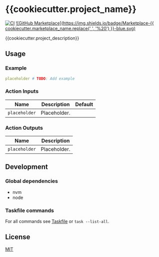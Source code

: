 # {{cookiecutter.project_name}}

[![CI](https://github.com/{{cookiecutter.github_owner}}/{{cookiecutter.project_slug}}/workflows/Check%20PR/badge.svg)](https://github.com/{{cookiecutter.github_owner}}/{{cookiecutter.project_slug}}/actions?query=workflow%3A%22%22Check+PR%22%22)
[![GitHub Marketplace](https://img.shields.io/badge/Marketplace-{{ cookiecutter.marketplace_name.replace(' ',  '%20') }}-blue.svg)](https://github.com/marketplace/actions/{{cookiecutter.marketplace_slug}})

{{cookiecutter.project_description}}

## Usage

### Example

```yaml
placeholder # TODO: Add example
```

### Action Inputs

| Name          | Description  | Default |
| ------------- | ------------ | ------- |
| `placeholder` | Placeholder. |         |

### Action Outputs

| Name          | Description  |
| ------------- | ------------ |
| `placeholder` | Placeholder. |

## Development

### Global dependencies

- nvm
- node

### Taskfile commands

For all commands see [Taskfile](Taskfile.yaml) or `task --list-all`.

## License

[MIT](LICENSE)
